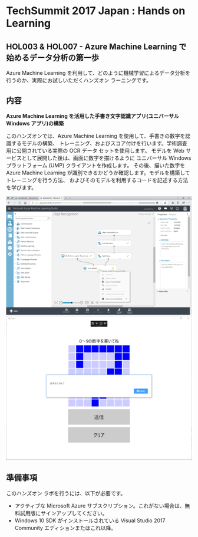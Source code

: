 # TechSummit 2017 Japan : Hands on Learning

## HOL003 & HOL007 - Azure Machine Learning で始めるデータ分析の第一歩

Azure Machine Learning を利用して、どのように機械学習によるデータ分析を行うのか、実際にお試しいただくハンズオン ラーニングです。

## 内容
**Azure Machine Learning を活用した手書き文字認識アプリ(ユニバーサル Windows アプリ)の構築**

このハンズオンでは、Azure Machine Learning を使用して、手書きの数字を認識するモデルの構築、
トレーニング、およびスコア付けを行います。学術調査用に公開されている実際の OCR データ セットを使用します。
モデルを Web サービスとして展開した後は、画面に数字を描けるように ユニバーサル Windows プラットフォーム (UMP) クライアントを作成します。
その後、描いた数字を Azure Machine Learning が識別できるかどうか確認します。モデルを構築してトレーニングを行う方法、
およびそのモデルを利用するコードを記述する方法を学びます。

![](https://github.com/ayako/TS17-AzureMLHoL/blob/master/media/3-17.PNG)
![](https://github.com/ayako/TS17-AzureMLHoL/blob/master/media/6-16.PNG)

## 準備事項
このハンズオン ラボを行うには、以下が必要です。

- アクティブな Microsoft Azure サブスクリプション。これがない場合は、無料試用版にサインアップしてください。
- Windows 10 SDK がインストールされている Visual Studio 2017 Community エディションまたはこれ以降。
